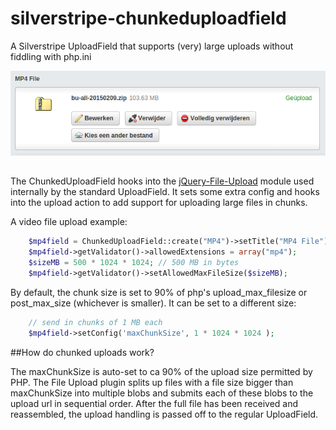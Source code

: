# silverstripe-chunkeduploadfield
A Silverstripe UploadField that supports (very) large uploads without fiddling with php.ini

![Screenshot](images/screenshot.png)

## 
The ChunkedUploadField  hooks into the [jQuery-File-Upload](https://github.com/blueimp/jQuery-File-Upload/wiki/Chunked-file-uploads) module used internally by the standard UploadField. It sets some extra config and hooks into the upload action to add support for uploading large files in chunks.

A video file upload example:
```php
	$mp4field = ChunkedUploadField::create("MP4")->setTitle("MP4 File");
	$mp4field->getValidator()->allowedExtensions = array("mp4");
	$sizeMB = 500 * 1024 * 1024; // 500 MB in bytes
	$mp4field->getValidator()->setAllowedMaxFileSize($sizeMB);
```

By default, the chunk size is set to 90% of php's upload_max_filesize or post_max_size (whichever is smaller). It can be set to a different size:

```php
	// send in chunks of 1 MB each
	$mp4field->setConfig('maxChunkSize', 1 * 1024 * 1024 );
```

##How do chunked uploads work?

The maxChunkSize is auto-set to ca 90% of the upload size permitted by PHP. The File Upload plugin splits up files with a file size bigger than maxChunkSize into multiple blobs and submits each of these blobs to the upload url in sequential order. After the full file has been received and reassembled, the upload handling is passed off to the regular UploadField.